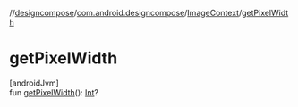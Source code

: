 //[designcompose](../../../index.md)/[com.android.designcompose](../index.md)/[ImageContext](index.md)/[getPixelWidth](get-pixel-width.md)

# getPixelWidth

[androidJvm]\
fun [getPixelWidth](get-pixel-width.md)(): [Int](https://kotlinlang.org/api/latest/jvm/stdlib/kotlin/-int/index.html)?
